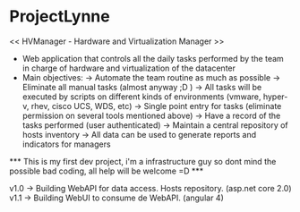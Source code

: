 # ProjectLynne
<< HVManager - Hardware and Virtualization Manager >>

- Web application that controls all the daily tasks performed by the team in charge of hardware and virtualization of the datacenter
- Main objectives: 
    -> Automate the team routine as much as possible 
    -> Eliminate all manual tasks (almost anyway ;D ) 
    -> All tasks will be executed by scripts on different kinds of environments (vmware, hyper-v, rhev, cisco UCS, WDS, etc) 
    -> Single point entry for tasks (eliminate permission on several tools mentioned above) 
    -> Have a record of the tasks performed (user authenticated) 
    -> Maintain a central repository of hosts inventory 
    -> All data can be used to generate reports and indicators for managers


*** This is my first dev project, i'm a infrastructure guy so dont mind the possible bad coding, all help will be welcome =D ***


v1.0 -> Building WebAPI for data access. Hosts repository. (asp.net core 2.0)
v1.1 -> Building WebUI to consume de WebAPI. (angular 4) 
